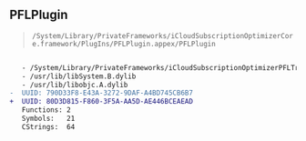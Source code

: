 ## PFLPlugin

> `/System/Library/PrivateFrameworks/iCloudSubscriptionOptimizerCore.framework/PlugIns/PFLPlugin.appex/PFLPlugin`

```diff

   - /System/Library/PrivateFrameworks/iCloudSubscriptionOptimizerPFLTraining.framework/iCloudSubscriptionOptimizerPFLTraining
   - /usr/lib/libSystem.B.dylib
   - /usr/lib/libobjc.A.dylib
-  UUID: 790D33F8-E43A-3272-9DAF-A4BD745CB6B7
+  UUID: 80D3D815-F860-3F5A-AA5D-AE446BCEAEAD
   Functions: 2
   Symbols:   21
   CStrings:  64

```
